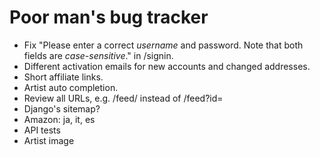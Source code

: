 # Poor man's bug tracker

* Fix "Please enter a correct *username* and password. Note that both fields are
  *case-sensitive*." in /signin.
* Different activation emails for new accounts and changed addresses.
* Short affiliate links.
* Artist auto completion.
* Review all URLs, e.g. /feed/<id> instead of /feed?id=<id>
* Django's sitemap?
* Amazon: ja, it, es
* API tests
* Artist image
